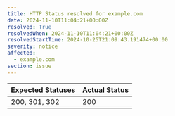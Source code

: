 ```yaml
---
title: HTTP Status resolved for example.com
date: 2024-11-10T11:04:21+00:00Z
resolved: True
resolvedWhen: 2024-11-10T11:04:21+00:00Z
resolvedStartTime: 2024-10-25T21:09:43.191474+00:00
severity: notice
affected:
  - example.com
section: issue
---
```


| Expected Statuses | Actual Status  |
|-------------------|----------------|
| 200, 301, 302 | 200 |
